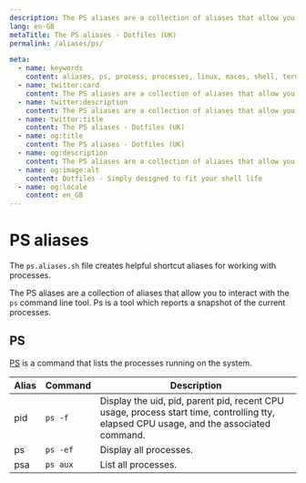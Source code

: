 ```yaml
---
description: The PS aliases are a collection of aliases that allow you to interact with the `ps` command line tool. Ps is a tool which reports a snapshot of the current processes.
lang: en-GB
metaTitle: The PS aliases - Dotfiles (UK)
permalink: /aliases/ps/

meta:
  - name: keywords
    content: aliases, ps, process, processes, linux, macos, shell, terminal, windows
  - name: twitter:card
    content: The PS aliases are a collection of aliases that allow you to interact with the `ps` command line tool. Ps is a tool which reports a snapshot of the current processes.
  - name: twitter:description
    content: The PS aliases are a collection of aliases that allow you to interact with the `ps` command line tool. Ps is a tool which reports a snapshot of the current processes.
  - name: twitter:title
    content: The PS aliases - Dotfiles (UK)
  - name: og:title
    content: The PS aliases - Dotfiles (UK)
  - name: og:description
    content: The PS aliases are a collection of aliases that allow you to interact with the `ps` command line tool. Ps is a tool which reports a snapshot of the current processes.
  - name: og:image:alt
    content: Dotfiles - Simply designed to fit your shell life
  - name: og:locale
    content: en_GB
---
```


# PS aliases

The `ps.aliases.sh` file creates helpful shortcut aliases for working with
processes.

The PS aliases are a collection of aliases that allow you to interact with the
`ps` command line tool. Ps is a tool which reports a snapshot of the current
processes.

## PS

[PS](https://en.wikipedia.org/wiki/Ps_(Unix)) is a command that lists the
processes running on the system.

| Alias | Command | Description |
| ----- | ----- | ----- |
| pid | `ps -f` | Display the uid, pid, parent pid, recent CPU usage, process start time, controlling tty, elapsed CPU usage, and the associated command. |
| ps | `ps -ef` | Display all processes. |
| psa | `ps aux` | List all processes. |
